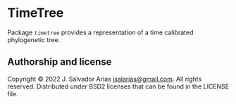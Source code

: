 # TimeTree

Package `timetree` provides a representation
of a time calibrated phylogenetic tree.

## Authorship and license

Copyright © 2022 J. Salvador Arias <jsalarias@gmail.com>.
All rights reserved.
Distributed under BSD2 licenses that can be found in the LICENSE file.
